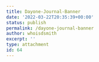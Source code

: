 ```yaml
---
title: Dayone-Journal-Banner
date: '2022-03-22T20:35:39+00:00'
status: publish
permalink: /dayone-journal-banner
author: whoisdsmith
excerpt: ''
type: attachment
id: 64
---
```

<!DOCTYPE html PUBLIC "-//W3C//DTD HTML 4.0 Transitional//EN" "http://www.w3.org/TR/REC-html40/loose.dtd">
<?xml encoding="UTF-8">
